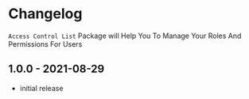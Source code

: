 # Changelog

`Access Control List` Package will Help You To Manage Your Roles And Permissions For Users

## 1.0.0 - 2021-08-29

- initial release
